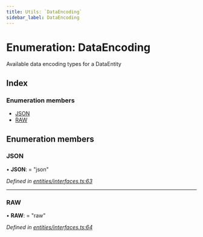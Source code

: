 ```yaml
---
title: Utils: `DataEncoding`
sidebar_label: DataEncoding
---
```


# Enumeration: DataEncoding

Available data encoding types for a DataEntity

## Index

### Enumeration members

* [JSON](dataencoding.md#json)
* [RAW](dataencoding.md#raw)

## Enumeration members

###  JSON

• **JSON**: = "json"

*Defined in [entities/interfaces.ts:63](https://github.com/terascope/teraslice/blob/d8feecc03/packages/utils/src/entities/interfaces.ts#L63)*

___

###  RAW

• **RAW**: = "raw"

*Defined in [entities/interfaces.ts:64](https://github.com/terascope/teraslice/blob/d8feecc03/packages/utils/src/entities/interfaces.ts#L64)*

